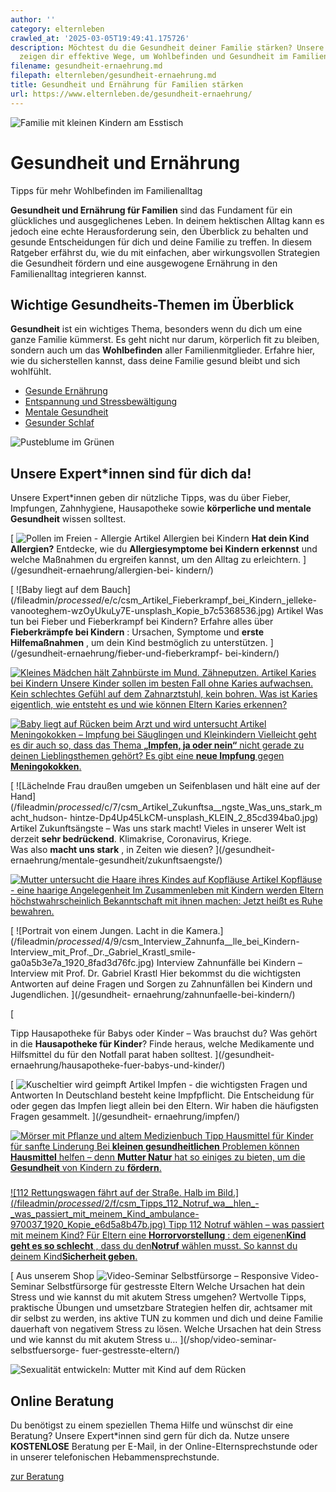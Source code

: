 ```yaml
---
author: ''
category: elternleben
crawled_at: '2025-03-05T19:49:41.175726'
description: Möchtest du die Gesundheit deiner Familie stärken? Unsere Expertentipps
  zeigen dir effektive Wege, um Wohlbefinden und Gesundheit im Familienalltag zu fördern.
filename: gesundheit-ernaehrung.md
filepath: elternleben/gesundheit-ernaehrung.md
title: Gesundheit und Ernährung für Familien stärken
url: https://www.elternleben.de/gesundheit-ernaehrung/
---
```


![Familie mit kleinen Kindern am
Esstisch](/fileadmin/Startseite/1_Elternwissen/3_Kleinkind/Artikel_Stress_beim_Essen.jpg)

#  Gesundheit und Ernährung

Tipps für mehr Wohlbefinden im Familienalltag

**Gesundheit und Ernährung für Familien** sind das Fundament für ein
glückliches und ausgeglichenes Leben. In deinem hektischen Alltag kann es
jedoch eine echte Herausforderung sein, den Überblick zu behalten und gesunde
Entscheidungen für dich und deine Familie zu treffen. In diesem Ratgeber
erfährst du, wie du mit einfachen, aber wirkungsvollen Strategien die
Gesundheit fördern und eine ausgewogene Ernährung in den Familienalltag
integrieren kannst.

##  Wichtige Gesundheits-Themen im Überblick

**Gesundheit** ist ein wichtiges Thema, besonders wenn du dich um eine ganze
Familie kümmerst. Es geht nicht nur darum, körperlich fit zu bleiben, sondern
auch um das **Wohlbefinden** aller Familienmitglieder. Erfahre hier, wie du
sicherstellen kannst, dass deine Familie gesund bleibt und sich wohlfühlt.

  * [ Gesunde Ernährung ](/gesundheit-ernaehrung/gesunde-ernaehrung-fuer-kinder/)
  * [ Entspannung und Stressbewältigung ](/gesundheit-ernaehrung/entspannung-stressbewaeltigung/)
  * [ Mentale Gesundheit ](/gesundheit-ernaehrung/mentale-gesundheit/)
  * [ Gesunder Schlaf ](/gesundheit-ernaehrung/gesunder-schlaf/)

![Pusteblume im
Grünen](/fileadmin/_processed_/1/b/csm_Artikel_Entspannung_fu__r_Eltern_Genuss_wiederentdecken_8bbe4665cc.jpg)

##  Unsere Expert*innen sind für dich da!

Unsere Expert*innen geben dir nützliche Tipps, was du über Fieber, Impfungen,
Zahnhygiene, Hausapotheke sowie **körperliche und mentale Gesundheit** wissen
solltest.

[ ![Pollen im Freien -
Allergie](/fileadmin/_processed_/e/1/csm_Artikel_Dossier_Allergien_bei_Kindern_90e53d1485.jpg)
Artikel Allergien bei Kindern **Hat dein Kind Allergien?** Entdecke, wie du
**Allergiesymptome bei Kindern erkennst** und welche Maßnahmen du ergreifen
kannst, um den Alltag zu erleichtern. ](/gesundheit-ernaehrung/allergien-bei-
kindern/)

[ ![Baby liegt auf dem
Bauch](/fileadmin/_processed_/e/c/csm_Artikel_Fieberkrampf_bei_Kindern_jelleke-
vanooteghem-wzOyUkuLy7E-unsplash_Kopie_b7c5368536.jpg) Artikel Was tun bei
Fieber und Fieberkrampf bei Kindern? Erfahre alles über **Fieberkrämpfe bei
Kindern** : Ursachen, Symptome und **erste Hilfemaßnahmen** , um dein Kind
bestmöglich zu unterstützen. ](/gesundheit-ernaehrung/fieber-und-fieberkrampf-
bei-kindern/)

[ ![Kleines Mädchen hält Zahnbürste im Mund.
Zähneputzen.](/fileadmin/_processed_/5/e/csm_Artikel_Karies_bei_KIndern_iStock-1256055212_Klein_eceb3ad180.jpg)
Artikel Karies bei Kindern Unsere Kinder sollen im besten Fall ohne Karies
aufwachsen. Kein schlechtes Gefühl auf dem Zahnarztstuhl, kein bohren. Was ist
Karies eigentlich, wie entsteht es und wie können Eltern Karies erkennen?
](/gesundheit-ernaehrung/karies-bei-kindern/)

[ ![Baby liegt auf Rücken beim Arzt und wird
untersucht](/fileadmin/_processed_/e/c/csm_Artikel_Meningokokken_Impfung_bei_Sa__uglingen_und_Kleinkindern__iStock_85302557_71080ae10c.jpg)
Artikel Meningokokken – Impfung bei Säuglingen und Kleinkindern Vielleicht
geht es dir auch so, dass das Thema **„Impfen, ja oder nein“** nicht gerade zu
deinen Lieblingsthemen gehört? Es gibt eine **neue Impfung** gegen
**Meningokokken**. ](/gesundheit-ernaehrung/meningokokken/)

[ ![Lächelnde Frau draußen umgeben un Seifenblasen und hält eine auf der
Hand](/fileadmin/_processed_/c/7/csm_Artikel_Zukunftsa__ngste_Was_uns_stark_macht_hudson-
hintze-Dp4Up45LkCM-unsplash_KLEIN_2_85cd394ba0.jpg) Artikel Zukunftsängste –
Was uns stark macht! Vieles in unserer Welt ist derzeit **sehr bedrückend**.
Klimakrise, Coronavirus, Kriege.  
Was also **macht uns stark** , in Zeiten wie diesen? ](/gesundheit-
ernaehrung/mentale-gesundheit/zukunftsaengste/)

[ ![Mutter untersucht die Haare ihres Kindes auf
Kopfläuse](/fileadmin/_processed_/f/0/csm_Artikel_Kopfla__use_Eine_haarige_Angelegenheit_0530026ba0.jpg)
Artikel Kopfläuse - eine haarige Angelegenheit Im Zusammenleben mit Kindern
werden Eltern höchstwahrscheinlich Bekanntschaft mit ihnen machen: Jetzt heißt
es Ruhe bewahren. ](/gesundheit-ernaehrung/kopflaeuse/)

[ ![Portrait von einem Jungen. Lacht in die
Kamera.](/fileadmin/_processed_/4/9/csm_Interview_Zahnunfa__lle_bei_Kindern-
Interview_mit_Prof._Dr._Gabriel_Krastl_smile-ga0a5b3e7a_1920_8fad3d76fc.jpg)
Interview Zahnunfälle bei Kindern – Interview mit Prof. Dr. Gabriel Krastl
Hier bekommst du die wichtigsten Antworten auf deine Fragen und Sorgen zu
Zahnunfällen bei Kindern und Jugendlichen. ](/gesundheit-
ernaehrung/zahnunfaelle-bei-kindern/)

[

Tipp Hausapotheke für Babys oder Kinder – Was brauchst du? Was gehört in die
**Hausapotheke für Kinder**? Finde heraus, welche Medikamente und Hilfsmittel
du für den Notfall parat haben solltest. ](/gesundheit-
ernaehrung/hausapotheke-fuer-babys-und-kinder/)

[ ![Kuscheltier wird
geimpft](/fileadmin/_processed_/0/9/csm_Artikel_Die_wichtigsten_Antworten_zum_Thema_Impfen_278540ce89.jpg)
Artikel Impfen - die wichtigsten Fragen und Antworten In Deutschland besteht
keine Impfpflicht. Die Entscheidung für oder gegen das Impfen liegt allein bei
den Eltern. Wir haben die häufigsten Fragen gesammelt. ](/gesundheit-
ernaehrung/impfen/)

[ ![Mörser mit Pflanze und altem
Medizienbuch](/fileadmin/_processed_/8/0/csm_Tipps_Hausmittel_fu__r_Kinder_Die_pflanzliche_Hausapotheke_pharmacy-2055130__1920_6d003ec95b.jpg)
Tipp Hausmittel für Kinder für sanfte Linderung Bei **kleinen
gesundheitlichen** Problemen können **Hausmittel** helfen – denn **Mutter
Natur** hat so einiges zu bieten, um die **Gesundheit** von Kindern zu
**fördern**. ](/gesundheit-ernaehrung/hausmittel-fuer-kinder/)

### [ ](/)

[ ![112 Rettungswagen fährt auf der Straße. Halb im
Bild.](/fileadmin/_processed_/2/f/csm_Tipps_112_Notruf_wa__hlen_-
_was_passiert_mit_meinem_Kind_ambulance-970037_1920_Kopie_e6d5a8b47b.jpg) Tipp
112 Notruf wählen – was passiert mit meinem Kind? Für Eltern eine
**Horrorvorstellung** : dem eigenen**Kind geht es so schlecht** , dass du
den**Notruf** wählen musst. So kannst du deinem Kind**Sicherheit geben**.
](/gesundheit-ernaehrung/112-notruf-waehlen/)

[ Aus unserem Shop ![Video-Seminar Selbstfürsorge –
Responsive](/fileadmin/_processed_/2/b/csm_VideoSeminar_Selbstfuersorge_teaserbild_v2_1b68da9f38.png)
Video-Seminar Selbstfürsorge für gestresste Eltern Welche Ursachen hat dein
Stress und wie kannst du mit akutem Stress umgehen? Wertvolle Tipps,
praktische Übungen und umsetzbare Strategien helfen dir, achtsamer mit dir
selbst zu werden, ins aktive TUN zu kommen und dich und deine Familie
dauerhaft von negativem Stress zu lösen. Welche Ursachen hat dein Stress und
wie kannst du mit akutem Stress u…  ](/shop/video-seminar-selbstfuersorge-
fuer-gestresste-eltern/)

![Sexualität entwickeln: Mutter mit Kind auf dem
Rücken](/fileadmin/_processed_/6/b/csm_Tipps_Wie_unterstu__tze_ich_mein_Kind_dabei_eine_gesunde_Sexualita__t_zu_entwickeln_ea90708fd3.jpg)

##  Online Beratung

Du benötigst zu einem speziellen Thema Hilfe und wünschst dir eine Beratung?
Unsere Expert*innen sind gern für dich da. Nutze unsere **KOSTENLOSE**
Beratung per E-Mail, in der Online-Elternsprechstunde oder in unserer
telefonischen Hebammensprechstunde.

[ zur Beratung ](/online-beratung-formate/)

